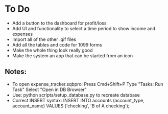 # To Do
- Add a button to the dashboard for profit/loss
- Add UI and functionality to select a time period to show income and expenses
- Import all of the other .qif files
- Add all the tables and code for 1099 forms
- Make the whole thing look really good
- Make the system an app that can be started from an icon

## Notes:
- To open expense_tracker.sqbpro:
Press Cmd+Shift+P
Type "Tasks: Run Task"
Select "Open in DB Browser"
- Use: python scripts/setup_database.py to recreate database
- Correct INSERT syntax: INSERT INTO accounts (account_type, account_name) VALUES ('checking', 'B of A checking');